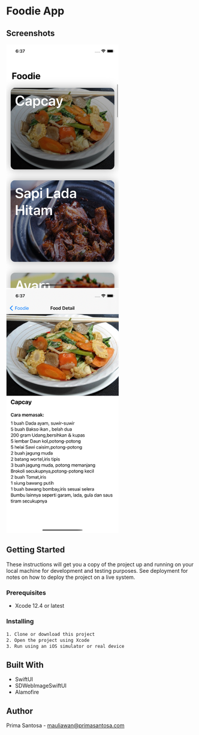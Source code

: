 # Foodie App

## Screenshots

<p float="left">
<img src="screenshots/home.png" width="300" />
<img src="screenshots/detail.png" width="300" />
</p>

## Getting Started

These instructions will get you a copy of the project up and running on your local machine for development and testing purposes. See deployment for notes on how to deploy the project on a live system.

### Prerequisites

* Xcode 12.4 or latest

### Installing

```
1. Clone or download this project
2. Open the project using Xcode
3. Run using an iOS simulator or real device
```

## Built With

* SwiftUI
* SDWebImageSwiftUI
* Alamofire

## Author

Prima Santosa - mauliawan@primasantosa.com
